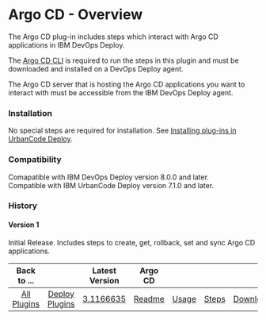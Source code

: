 
# Argo CD - Overview

The Argo CD plug-in includes steps which interact with Argo CD applications in IBM DevOps Deploy.

The [Argo CD CLI](https://argo-cd.readthedocs.io/en/stable/cli_installation/) is required to run the steps in this plugin and must be downloaded and installed on a DevOps Deploy agent.

The Argo CD server that is hosting the Argo CD applications you want to interact with must be accessible from the IBM DevOps Deploy agent.

### Installation

No special steps are required for installation. See [Installing plug-ins in UrbanCode Deploy](https://community.ibm.com/community/user/wasdevops/blogs/laurel-dickson-bull1/2022/06/13/install-plugins "Installing plug-ins in UrbanCode Deploy").

### Compatibility
Comapatible with IBM DevOps Deploy version 8.0.0 and later.                       
Compatible with IBM UrbanCode Deploy version 7.1.0 and later.

### History

#### Version 1

Initial Release. Includes steps to create, get, rollback, set and sync Argo CD applications.


|Back to ...||Latest Version|Argo CD ||||
| :---: | :---: | :---: | :---: | :---: | :---: | :---: |
|[All Plugins](../../index.md)|[Deploy Plugins](../README.md)|[3.1166635](https://raw.githubusercontent.com/UrbanCode/IBM-UCD-PLUGINS/main/files/argocd/ucd-plugins-argocd-3.1166635.zip)|[Readme](README.md)|[Usage](usage.md)|[Steps](steps.md)|[Downloads](downloads.md)|
